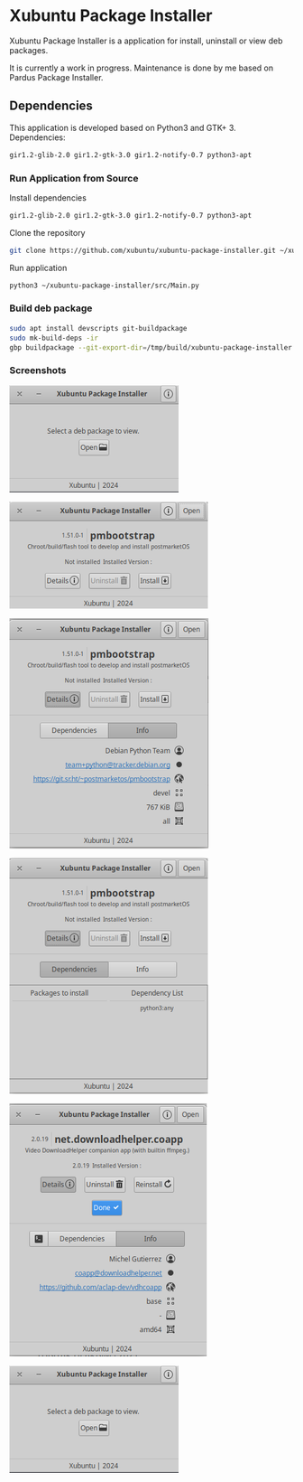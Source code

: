 # Xubuntu Package Installer

Xubuntu Package Installer is a application for install, uninstall or view deb packages.

It is currently a work in progress. Maintenance is done by me based on Pardus Package Installer.

## **Dependencies**

This application is developed based on Python3 and GTK+ 3. Dependencies:
```bash
gir1.2-glib-2.0 gir1.2-gtk-3.0 gir1.2-notify-0.7 python3-apt
```

### **Run Application from Source**

Install dependencies
```bash
gir1.2-glib-2.0 gir1.2-gtk-3.0 gir1.2-notify-0.7 python3-apt
```
Clone the repository
```bash
git clone https://github.com/xubuntu/xubuntu-package-installer.git ~/xubuntu-package-installer
```
Run application
```bash
python3 ~/xubuntu-package-installer/src/Main.py
```

### **Build deb package**

```bash
sudo apt install devscripts git-buildpackage
sudo mk-build-deps -ir
gbp buildpackage --git-export-dir=/tmp/build/xubuntu-package-installer -us -uc
```

### **Screenshots**

![Xubuntu Package Installer 1](screenshots/Xubuntu-package-installer-1.png)

![Xubuntu Package Installer 2](screenshots/Xubuntu-package-installer-2.png)

![Xubuntu Package Installer 3](screenshots/Xubuntu-package-installer-3.png)

![Xubuntu Package Installer 4](screenshots/Xubuntu-package-installer-4.png)

![Xubuntu Package Installer 5](screenshots/Xubuntu-package-installer-5.png)

![Xubuntu Package Installer 6](screenshots/Xubuntu-package-installer-6.png)
